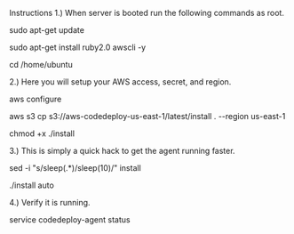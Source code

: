 Instructions
1.) When server is booted run the following commands as root.

sudo apt-get update

sudo apt-get install ruby2.0 awscli -y


cd /home/ubuntu

2.) Here you will setup your AWS access, secret, and region.

aws configure

aws s3 cp s3://aws-codedeploy-us-east-1/latest/install . --region us-east-1

chmod +x ./install

3.) This is simply a quick hack to get the agent running faster.

sed -i "s/sleep(.*)/sleep(10)/" install

./install auto

4.) Verify it is running.

service codedeploy-agent status
